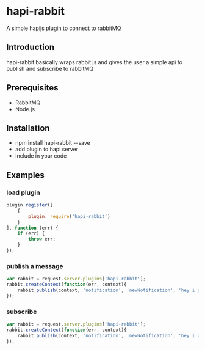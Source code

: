 # hapi-rabbit
A simple hapijs plugin to connect to rabbitMQ

## Introduction
hapi-rabbit basically wraps rabbit.js and gives the user a simple api to publish and subscribe to rabbitMQ

## Prerequisites
* RabbitMQ
* Node.js

## Installation
* npm install hapi-rabbit --save
* add plugin to hapi server
* include in your code

## Examples
### load plugin
```javascript
plugin.register([
    {
        plugin: require('hapi-rabbit')
    }
], function (err) {
    if (err) {
        throw err;
    }
});
```
### publish a message
```javascript
var rabbit = request.server.plugins['hapi-rabbit'];
rabbit.createContext(function(err, context){
    rabbit.publish(context, 'notification', 'newNotification', 'hey i got a new notification');
});
```
### subscribe
```javascript
var rabbit = request.server.plugins['hapi-rabbit'];
rabbit.createContext(function(err, context){
    rabbit.publish(context, 'notification', 'newNotification', 'hey i got a new notification');
});
```
